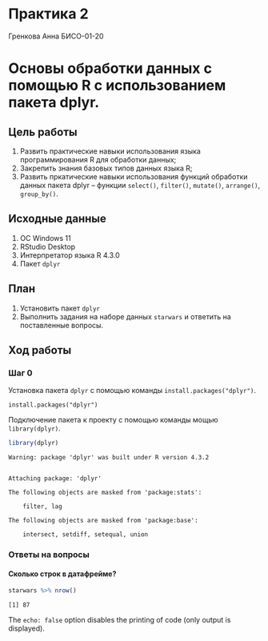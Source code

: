 Практика 2
================
Гренкова Анна БИСО-01-20

# Основы обработки данных с помощью R с использованием пакета dplyr.

## Цель работы

1.  Развить практические навыки использования языка программирования R
    для обработки данных;
2.  Закрепить знания базовых типов данных языка R;
3.  Развить пркатические навыки использования функций обработки данных
    пакета dplyr – функции `select()`, `filter()`, `mutate()`,
    `arrange()`, `group_by()`.

## Исходные данные

1.  ОС Windows 11
2.  RStudio Desktop
3.  Интерпретатор языка R 4.3.0
4.  Пакет `dplyr`

## План

1.  Установить пакет `dplyr`
2.  Выполнить задания на наборе данных `starwars` и ответить на
    поставленные вопросы.

## Ход работы

### Шаг 0

Установка пакета `dplyr` с помощью команды `install.packages("dplyr")`.

    install.packages("dplyr")

Подключение пакета к проекту с помощью команды мощью `library(dplyr)`.

``` r
library(dplyr)
```

    Warning: package 'dplyr' was built under R version 4.3.2


    Attaching package: 'dplyr'

    The following objects are masked from 'package:stats':

        filter, lag

    The following objects are masked from 'package:base':

        intersect, setdiff, setequal, union

### Ответы на вопросы

#### Сколько строк в датафрейме?

``` r
starwars %>% nrow()
```

    [1] 87

The `echo: false` option disables the printing of code (only output is
displayed).
